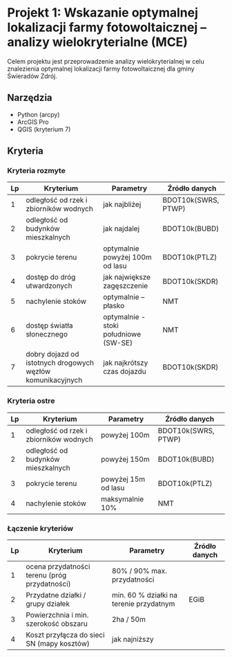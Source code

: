 # Projekt 1: Wskazanie optymalnej lokalizacji farmy fotowoltaicznej – analizy wielokryterialne (MCE)

Celem projektu jest przeprowadzenie analizy wielokryterialnej w celu znalezienia optymalnej lokalizacji farmy fotowoltaicznej dla gminy Świeradów Zdrój.

## Narzędzia

* Python (arcpy)
* ArcGIS Pro
* QGIS (kryterium 7)

## Kryteria

### Kryteria rozmyte

| Lp | Kryterium | Parametry | Źródło danych |
| ------------- | ------------- | ------------- | ------------- |
| 1  | odległość od rzek i zbiorników wodnych | jak najbliżej | BDOT10k(SWRS, PTWP) |
| 2  | odległość od budynków mieszkalnych | jak najdalej | BDOT10k(BUBD) |
| 3  | pokrycie terenu  | optymalnie powyżej 100m od lasu  | BDOT10k(PTLZ) |
| 4  | dostęp do dróg utwardzonych  | jak największe zagęszczenie | BDOT10k(SKDR) |
| 5  | nachylenie stoków | optymalnie – płasko | NMT |
| 6  | dostęp światła słonecznego  | optymalnie - stoki południowe (SW-SE) | NMT |
| 7  | dobry dojazd od istotnych drogowych węzłów komunikacyjnych | jak najkrótszy czas dojazdu | BDOT10k(SKDR) |

### Kryteria ostre

| Lp | Kryterium | Parametry | Źródło danych |
| ------------- | ------------- | ------------- | ------------- |
| 1  | odległość od rzek i zbiorników wodnych | powyżej 100m | BDOT10k(SWRS, PTWP) |
| 2  | odległość od budynków mieszkalnych | powyżej 150m | BDOT10k(BUBD) |
| 3  | pokrycie terenu  | powyżej 15m od lasu  | BDOT10k(PTLZ) |
| 4  | nachylenie stoków  | maksymalnie 10% | NMT |

### Łączenie kryteriów

| Lp | Kryterium | Parametry | Źródło danych |
| ------------- | ------------- | ------------- | ------------- |
| 1  | ocena przydatności terenu (próg przydatności) | 80% / 90% max. przydatności |  |
| 2  | Przydatne działki / grupy działek | min. 60 % działki na terenie przydatnym | EGiB |
| 3  | Powierzchnia i min. szerokość obszaru | 2ha / 50m |  |
| 4  | Koszt przyłącza do sieci SN (mapy kosztów) | jak najniższy |  |
